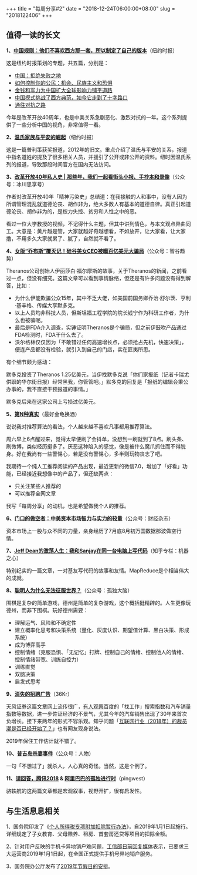 +++
title = "每周分享#2"
date = "2018-12-24T06:00:00+08:00"
slug = "2018122406"
+++

## 值得一读的长文

**1、[中国规则：他们不喜欢西方那一套，所以制定了自己的版本](https://www.nytimes.com/zh-hans/interactive/2018/11/18/world/asia/china-rules.html)**（纽约时报）

这是纽约时报策划的专题，共五篇，分别是：

* [中国：拒绝失败之地](https://www.nytimes.com/zh-hans/interactive/2018/11/18/world/asia/china-rules.html)
* [如何控制你的公民：机会、民族主义和恐惧](https://www.nytimes.com/zh-hans/interactive/2018/11/25/world/asia/china-freedoms-control.html)
* [金钱和军力为中国扩大全球影响力铺平道路](https://www.nytimes.com/zh-hans/interactive/2018/11/25/world/asia/china-world-power.html)
* [中国模式挑战了西方典范，如今它走到了十字路口](https://www.nytimes.com/zh-hans/interactive/2018/11/25/world/asia/china-economy-strategy.html)
* [通往对抗之路](https://www.nytimes.com/zh-hans/interactive/2018/11/25/world/asia/china-us-confrontation.html)

今年是改革开放40周年，也是中美关系急剧恶化、激烈对抗的一年。这个系列提供了一些分析中国的视角，非常值得一看。

**2、[温氏家族与平安的崛起](https://cn.nytimes.com/china/20121127/c27pingan/)**（纽约时报）

这是一篇普利策获奖报道，2012年的旧文。重点介绍了温氏与平安的关系，报道中指名道姓的提及了很多相关人员，并援引了公开或非公开的资料。纽时因温氏系列的报道，导致那段时间官方在国内无法访问。

**3、[改革开放40年私人史 | 那些年，我们一起看街头小报、手抄本和录像](https://mp.weixin.qq.com/s/0S7oj_YDjkUsD5U57GF_jQ)**（公众号：冰川思享号）

作者对改革开放40年「精神污染史」总结道：在我接触的人和事中，没有人因为所谓管理混乱就道德沦丧、胡作非为，绝大多数人有基本的道德自律。真正引起道德沦丧、胡作非为的，是权力失控、贫穷和人性之中的恶。

看过一位大学教授的视频，不记得什么主题，但其中讲到情色，与本文观点异曲同工。大意是：黄片越是管，大家就越好奇越想看，不如放开，让大家看，让大家撸，不用多久大家就累了、腻了，自然就不看了。

**4、[女版“乔布斯”覆灭记！硅谷美女CEO被曝百亿美元大骗局](https://mp.weixin.qq.com/s/x3GDpL5VdFY5RLRrdI6v2A)**（公众号：智谷趋势）

Theranos公司创始人伊丽莎白·福尔摩斯的故事，关于Theranos的新闻，之前看过一点，但没有细究。这篇文章可以看到事情脉络，但还是有许多问题没有得到解答，比如：

* 为什么伊能欺骗公众15年，其中不乏大佬，如美国前国务卿乔治·舒尔茨、亨利·基辛格、传媒大享默多克。
* 以上人员均非科技人员，但斯坦福工程学院的院长钱宁作为科研工作者，为什么也被骗呢。
* 最后是FDA介入调查，实锤证明Theranos是个骗局，但之前伊鼓吹产品通过FDA检测时，FDA干什么去了。
* 沃尔格林仅仅因为「不敢错过任何高速增长点，必须抢占先机，快速决策」，便连产品都没有检验，就引入到自己的门店，实在匪夷所思。

有个细节颇为感动：

默多克投资了Theranos 1.25亿美元，当伊找默多克说「你们家报纸（记者卡瑞尤供职的华尔街日报）经常黑我，你管管吧。」默多克的回复是「报纸的编辑会秉公办事的，我不直接干预报道的事情。」

默多克后来在这家公司上亏损过亿美元。

**5、[第N种真实](http://fz0512.com/archives/1991)**（最好金龟换酒）

说说我对推荐算法的看法，个人越来越不喜欢凡事都用推荐算法。

周六早上6点醒过来，觉得太早便刷了会抖单，没想到一刷就到了8点。刷头条、刷微博，类似经历挺多了。厌恶这种陷入的感觉，像是被什么魔爪抓住而不得脱身。好在我尚有一些警惕心，若是没有警惕心，多半则玩物丧志了吧。

我期待一个纯人工推荐阅读的产品出现，最近更新的微信7.0，增加了「好看」功能，已经接近我想像中的产品了，但还缺两点：

* 只关注某些人推荐的
* 可以推荐全网文章

我写「每周分享」的动机，也是希望做我个人的推荐。

**6、[门口的做空者：中美资本市场智力与实力的较量](https://mp.weixin.qq.com/s/XTzV0dPLx6zTgyoyHed8eA)**（公众号：财经杂志）

资本市场上一股与众不同的力量，亲身经历了7月底8月初万国数据那波做空行情。

**7、[Jeff Dean的激荡人生：我和Sanjay在同一台电脑上写代码](https://zhuanlan.zhihu.com/p/51729968)**（知乎专栏：机器之心）

特别纪实的一篇文章，一对基友写代码的故事和友情。MapReduce是个相当伟大的成就。

**8、[聪明人为什么无法征服世界？](https://mp.weixin.qq.com/s/9kOO5pCy1aNpjmQ-MWhugA)**（公众号：孤独大脑）

围棋是复杂的简单游戏，德州是简单的复杂游戏，这个概括挺精辟的。人生更像玩德州，而非下围棋。玩好德州需要：

* 理解运气、风险和不确定性
* 建立概率化思考和决策系统（量化、灰度认识、期望值计算、黑白决策、形成系统）
* 成为博弈高手
* 控制情绪（克服恐惧、「无记忆」打牌、控制自己的情绪、控制他人的情绪、控制情绪带宽、训练自控力）
* 训练直觉
* 双脑决策
* 启发式思考

**9、[消失的招聘广告](https://36kr.com/p/5163153.html)**（36Kr）

天风证券这篇文章网上流传很广，[有人观察](https://mp.weixin.qq.com/s/Je0DN_bke897OREZ7xdQ3Q)百度的「找工作」搜索指数和汽车销量指数等数据，进一步佐证经济的不景气，尤其今年的汽车销售出现了30年来首次负增长。接下来两年的形式不容乐观。知乎问题「[互联网行业（2018年）的裁员潮是否已经开始了？](https://www.zhihu.com/question/296132052)」也有网友现身说法。

2019年保住工作估计就不错了。

**10、[普吉岛杀妻事件](https://mp.weixin.qq.com/s/co2tq6LJnBrHqgOhca02_w)**（公众号：人物）

一句「不想过了」就杀人，人心真的奇怪。当然，这是个例了。

**11、[请回答，腾讯2018](https://www.pingwest.com/a/181395) & [阿里巴巴的孤独进行时](https://www.pingwest.com/a/179160)**（pingwest）

骆轶航的这两篇文章都是宏观叙事，视野开扩，很有启发性。

## 与生活息息相关

1、国务院印发了《[个人所得税专项附加扣除暂行办法](https://mp.weixin.qq.com/s/uJA22j9poE6lVxzLGzM2RQ)》，自2019年1月1日起施行。详细规定了子女教育、父母赡养、租房、首套房还贷等项目的扣除金额。

2、针对用户反映的手机卡异地销户难问题，[工信部日前回复媒体](http://www.xinhuanet.com/local/2018-12/11/c_1210012740.htm)表示，已要求三大运营商2019年1月1日起，在全国正式提供手机号异地销户服务。

3、国务院办公厅发布了[2019年节假日的安排](http://www.gov.cn/zhengce/content/2018-12/06/content_5346276.htm)。


